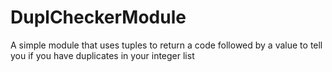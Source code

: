# DuplCheckerModule
A simple module that uses tuples to return a code followed by a value to tell you if you have duplicates in your integer list
